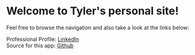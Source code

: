 # Welcome to Tyler's personal site!

Feel free to browse the navigation and also take a look at the links below:  

Professional Profile: [LinkedIn](https://www.linkedin.com/in/tlee75/)  
Source for this app: [Github ](https://github.com/tlee75/interview) 
